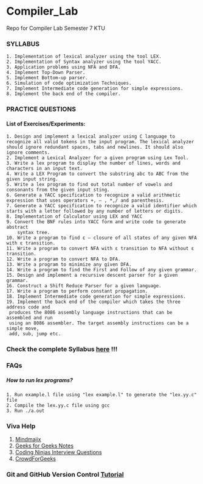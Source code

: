 # Compiler_Lab
Repo for Compiler Lab Semester 7 KTU


### SYLLABUS
    1. Implementation of lexical analyzer using the tool LEX.
    2. Implementation of Syntax analyzer using the tool YACC.
    3. Application problems using NFA and DFA.
    4. Implement Top-Down Parser.
    5. Implement Bottom-up parser.
    6. Simulation of code optimization Techniques.
    7. Implement Intermediate code generation for simple expressions.
    8. Implement the back end of the compiler.

### PRACTICE QUESTIONS
#### List of Exercises/Experiments:
    1. Design and implement a lexical analyzer using C language to recognize all valid tokens in the input program. The lexical analyzer should ignore redundant spaces, tabs and newlines. It should also ignore comments.
    2. Implement a Lexical Analyzer for a given program using Lex Tool.
    3. Write a lex program to display the number of lines, words and characters in an input text.
    4. Write a LEX Program to convert the substring abc to ABC from the given input string.
    5. Write a lex program to find out total number of vowels and consonants from the given input sting.
    6. Generate a YACC specification to recognize a valid arithmetic expression that uses operators +, – , *,/ and parenthesis.
    7. Generate a YACC specification to recognize a valid identifier which starts with a letter followed by any number of letters or digits.
    8. Implementation of Calculator using LEX and YACC
    9. Convert the BNF rules into YACC form and write code to generate abstract
        syntax tree.
    10. Write a program to find ε – closure of all states of any given NFA with ε transition.
    11. Write a program to convert NFA with ε transition to NFA without ε transition.
    12. Write a program to convert NFA to DFA.
    13. Write a program to minimize any given DFA.
    14. Write a program to find the First and Follow of any given grammar.
    15. Design and implement a recursive descent parser for a given grammar.
    16. Construct a Shift Reduce Parser for a given language.
    17. Write a program to perform constant propagation.
    18. Implement Intermediate code generation for simple expressions.
    19. Implement the back end of the compiler which takes the three address code and
     produces the 8086 assembly language instructions that can be assembled and run
     using an 8086 assembler. The target assembly instructions can be a simple move,
     add, sub, jump etc.


### Check the complete Syllabus [here](https://github.com/ashwin417/Compiler_Lab/blob/main/Compiler%20Lab.pdf) !!!

### FAQs

##### How to run lex programs?    
    1. Run example.l file using "lex example.l" to generate the "lex.yy.c" file
    2. Compile the lex.yy.c file using gcc 
    3. Run ./a.out
    



### Viva Help
 1. [Mindmajix](https://mindmajix.com/compiler-design-interview-questions)
 2. [Geeks for Geeks Notes](https://www.geeksforgeeks.org/last-minute-notes-compiler-design-gq/)
 3. [Coding Ninjas Interview Questions](https://www.codingninjas.com/studio/library/compiler-design-interview-questions)
 4. [CrowdForGeeks](https://crowdforgeeks.com/interview-questions/top-100-compiler-design-interview-questions-and-answers)



### Git and GitHub Version Control [Tutorial](https://www.freecodecamp.org/news/introduction-to-git-and-github/)
